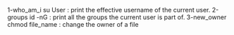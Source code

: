 1-who_am_i
su User : print the effective username of the current user.
2-groups
id -nG : print all the groups the current user is part of.
3-new_owner
chmod file_name : change the owner of a file
